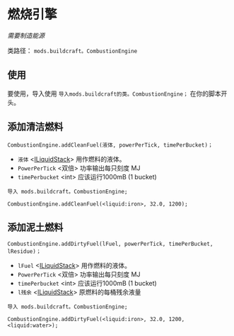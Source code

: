# 燃烧引擎

*需要制造能源*

类路径： `mods.buildcraft。CombustionEngine`

## 使用

要使用，导入使用 `导入mods.buildcraft的类。CombustionEngine；` 在你的脚本开头。

## 添加清洁燃料

`CombustionEngine.addCleanFuel(液体, powerPerTick, timePerBucket)；`

- `液体` <[ILiquidStack](/Vanilla/Liquids/ILiquidStack)> 用作燃料的液体。
- `PowerPerTick` &lt;双倍> 功率输出每只刻度 MJ
- `timePerbucket` &lt;int> 应该运行1000mB (1 bucket)

```zenscript
导入 mods.buildcraft。CombustionEngine;

CombustionEngine.addCleanFuel(<liquid:iron>, 32.0, 1200);
```

## 添加泥土燃料

`CombustionEngine.addDirtyFuel(lFuel, powerPerTick, timePerBucket, lResidue)；`

- `lFuel` <[ILiquidStack](/Vanilla/Liquids/ILiquidStack)> 用作燃料的液体。
- `PowerPerTick` &lt;双倍> 功率输出每只刻度 MJ
- `timePerbucket` &lt;int> 应该运行1000mB (1 bucket)
- `l残余` <[ILiquidStack](/Vanilla/Liquids/ILiquidStack)> 原燃料的每桶残余液量

```zenscript
导入 mods.buildcraft。CombustionEngine;

CombustionEngine.addDirtyFuel(<liquid:iron>, 32.0, 1200, <liquid:water>);
```
